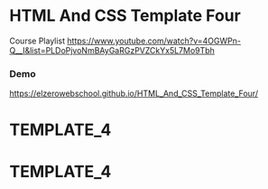 # HTML And CSS Template Four

Course Playlist https://www.youtube.com/watch?v=4OGWPn-Q__I&list=PLDoPjvoNmBAyGaRGzPVZCkYx5L7Mo9Tbh

### Demo 

https://elzerowebschool.github.io/HTML_And_CSS_Template_Four/
# TEMPLATE_4
# TEMPLATE_4
